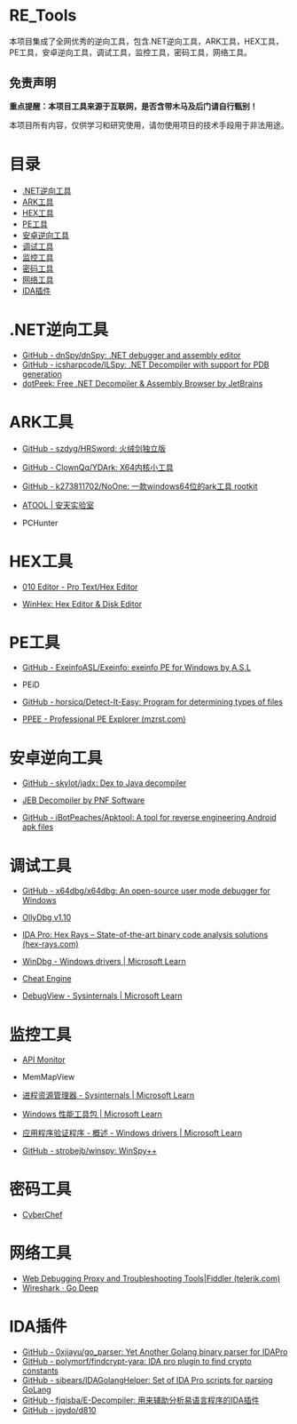 # RE_Tools
​	 本项目集成了全网优秀的逆向工具，包含.NET逆向工具，ARK工具，HEX工具，PE工具，安卓逆向工具，调试工具，监控工具，密码工具，网络工具。

## 免责声明

**重点提醒：本项目工具来源于互联网，是否含带木马及后门请自行甄别！**

本项目所有内容，仅供学习和研究使用，请勿使用项目的技术手段用于非法用途。

# 目录

* [.NET逆向工具](#.NET逆向工具)
* [ARK工具](#ARK工具)
* [HEX工具](#HEX工具)
* [PE工具](#PE工具)
* [安卓逆向工具](#安卓逆向工具)
* [调试工具](#调试工具)
* [监控工具](#监控工具)
* [密码工具](#密码工具)
* [网络工具](#网络工具)
* [IDA插件](#IDA插件)



# .NET逆向工具

* [GitHub - dnSpy/dnSpy: .NET debugger and assembly editor](https://github.com/dnSpy/dnSpy)
* [GitHub - icsharpcode/ILSpy: .NET Decompiler with support for PDB generation](https://github.com/icsharpcode/ILSpy)
* [dotPeek: Free .NET Decompiler & Assembly Browser by JetBrains](https://www.jetbrains.com/decompiler/)


# ARK工具

* [GitHub - szdyg/HRSword: 火绒剑独立版](https://github.com/szdyg/HRSword)

* [GitHub - ClownQq/YDArk: X64内核小工具](https://github.com/ClownQq/YDArk)

* [GitHub - k273811702/NoOne: 一款windows64位的ark工具 rootkit](https://github.com/k273811702/NoOne)

* [ATOOL | 安天实验室](https://www.antiy.com/tools.html)

* PCHunter

# HEX工具

* [010 Editor - Pro Text/Hex Editor](https://www.sweetscape.com/)

* [WinHex: Hex Editor & Disk Editor](https://www.x-ways.net/winhex/)

# PE工具

* [GitHub - ExeinfoASL/Exeinfo: exeinfo PE for Windows by A.S.L](https://github.com/ExeinfoASL/Exeinfo)

* PEiD

* [GitHub - horsicq/Detect-It-Easy: Program for determining types of files](https://github.com/horsicq/Detect-It-Easy)

* [PPEE - Professional PE Explorer (mzrst.com)](https://www.mzrst.com/)

# 安卓逆向工具

* [GitHub - skylot/jadx: Dex to Java decompiler](https://github.com/skylot/jadx)

* [JEB Decompiler by PNF Software](https://www.pnfsoftware.com/)

* [GitHub - iBotPeaches/Apktool: A tool for reverse engineering Android apk files](https://github.com/iBotPeaches/Apktool)

# 调试工具

* [GitHub - x64dbg/x64dbg: An open-source user mode debugger for Windows](https://github.com/x64dbg/x64dbg)

* [OllyDbg v1.10](https://www.ollydbg.de/)

* [IDA Pro: Hex Rays – State-of-the-art binary code analysis solutions (hex-rays.com)](https://hex-rays.com/)

* [WinDbg - Windows drivers | Microsoft Learn](https://learn.microsoft.com/zh-CN/windows-hardware/drivers/debugger/)

* [Cheat Engine](https://www.cheatengine.org/)

* [DebugView - Sysinternals | Microsoft Learn](https://learn.microsoft.com/zh-cn/sysinternals/downloads/debugview)

# 监控工具

* [API Monitor](https://www.rohitab.com/)

* MemMapView

* [进程资源管理器 - Sysinternals | Microsoft Learn](https://learn.microsoft.com/zh-cn/sysinternals/downloads/process-explorer)

* [Windows 性能工具包 | Microsoft Learn](https://learn.microsoft.com/zh-cn/windows-hardware/test/wpt/)

* [应用程序验证程序 - 概述 - Windows drivers | Microsoft Learn](https://learn.microsoft.com/zh-cn/windows-hardware/drivers/devtest/application-verifier)

* [GitHub - strobejb/winspy: WinSpy++](https://github.com/strobejb/winspy)

# 密码工具

* [CyberChef](https://cyberchef.org/)

# 网络工具

* [Web Debugging Proxy and Troubleshooting Tools|Fiddler (telerik.com)](https://www.telerik.com/fiddler)
* [Wireshark · Go Deep](https://www.wireshark.org/)

# IDA插件

* [GitHub - 0xjiayu/go_parser: Yet Another Golang binary parser for IDAPro](https://github.com/0xjiayu/go_parser)
* [GitHub - polymorf/findcrypt-yara: IDA pro plugin to find crypto constants](https://github.com/polymorf/findcrypt-yara)
* [GitHub - sibears/IDAGolangHelper: Set of IDA Pro scripts for parsing GoLang](https://github.com/sibears/IDAGolangHelper)
* [GitHub - fjqisba/E-Decompiler: 用来辅助分析易语言程序的IDA插件](https://github.com/fjqisba/E-Decompiler)
* [GitHub - joydo/d810](https://github.com/joydo/d810)

